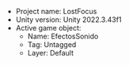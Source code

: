 <!-- UNITY CODE ASSIST INSTRUCTIONS START -->
- Project name: LostFocus
- Unity version: Unity 2022.3.43f1
- Active game object:
  - Name: EfectosSonido
  - Tag: Untagged
  - Layer: Default
<!-- UNITY CODE ASSIST INSTRUCTIONS END -->